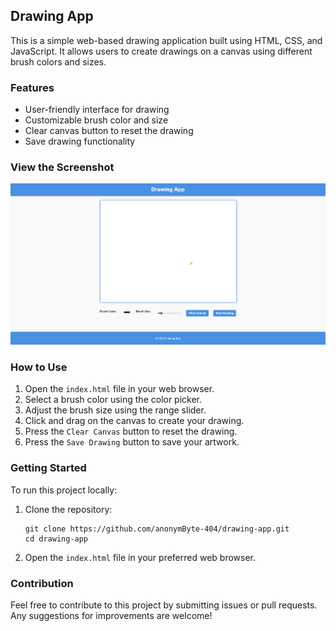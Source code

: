 <h2>Drawing App</h2>

<p>This is a simple web-based drawing application built using HTML, CSS, and JavaScript. It allows users to create drawings on a canvas using different brush colors and sizes.</p>

<h3>Features</h3>
<ul>
    <li>User-friendly interface for drawing</li>
    <li>Customizable brush color and size</li>
    <li>Clear canvas button to reset the drawing</li>
    <li>Save drawing functionality</li>
</ul>

<h3>View the Screenshot</h3>
<p align="center">
    <img src="../../_screenshots/drawing-app.png" alt="Drawing App Screenshot" />
</p>

<h3>How to Use</h3>
<ol>
    <li>Open the <code>index.html</code> file in your web browser.</li>
    <li>Select a brush color using the color picker.</li>
    <li>Adjust the brush size using the range slider.</li>
    <li>Click and drag on the canvas to create your drawing.</li>
    <li>Press the <code>Clear Canvas</code> button to reset the drawing.</li>
    <li>Press the <code>Save Drawing</code> button to save your artwork.</li>
</ol>

<h3>Getting Started</h3>
<p>To run this project locally:</p>
<ol>
    <li>Clone the repository:</li>
    <pre><code>git clone https://github.com/anonymByte-404/drawing-app.git
cd drawing-app</code></pre>
    <li>Open the <code>index.html</code> file in your preferred web browser.</li>
</ol>

<h3>Contribution</h3>
<p>Feel free to contribute to this project by submitting issues or pull requests. Any suggestions for improvements are welcome!</p>
